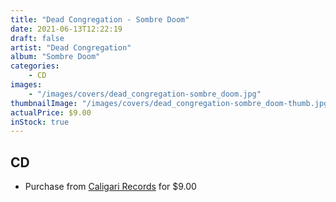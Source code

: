 ```yaml
---
title: "Dead Congregation - Sombre Doom"
date: 2021-06-13T12:22:19
draft: false
artist: "Dead Congregation"
album: "Sombre Doom"
categories:
    - CD
images:
    - "/images/covers/dead_congregation-sombre_doom.jpg"
thumbnailImage: "/images/covers/dead_congregation-sombre_doom-thumb.jpg"
actualPrice: $9.00
inStock: true
---
```


## CD
* Purchase from [Caligari Records](https://caligarirecords.storenvy.com/products/31782130-dead-congregation-sombre-doom-cd) for $9.00
